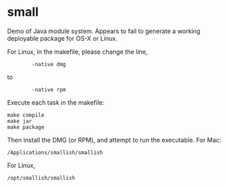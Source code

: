 # small

Demo of Java module system. Appears to fail to generate a working deployable
package for OS-X or Linux.

For Linux, in the makefile, please change the line,
```
		-native dmg
```
to
```
		-native rpm
```
Execute each task in the makefile:
```
make compile
make jar
make package
```

Then install the DMG (or RPM), and attempt to run the executable. For Mac:
```
/Applications/smallish/smallish
```
For Linux,
```
/opt/smallish/smallish
```
